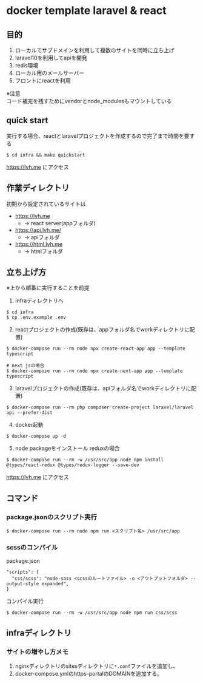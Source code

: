 # docker template laravel & react
## 目的
1. ローカルでサブドメインを利用して複数のサイトを同時に立ち上げ
2. laravel10を利用してapiを開発
3. redis環境
4. ローカル用のメールサーバー
5. フロントにreactを利用

※注意  
コード補完を残すためにvendorとnode_modulesもマウントしている

## quick start
実行する場合、reactとlaravelプロジェクトを作成するので完了まで時間を要する
```shell
$ cd infra && make quickstart
```
https://lvh.me にアクセス

## 作業ディレクトリ
初期から設定されているサイトは
- https://lvh.me 
  - → react server(appフォルダ)
- https://api.lvh.me/
  - → apiフォルダ
- https://html.lvh.me
  - → htmlフォルダ

## 立ち上げ方
※上から順番に実行することを前提

1. infraディレクトリへ
```shell
$ cd infra
$ cp .env.example .env
```

2. reactプロジェクトの作成(既存は、appフォルダ名でworkディレクトリに配置)
```shell
$ docker-compose run --rm node npx create-react-app app --template typescript

# next jsの場合
$ docker-compose run --rm node npx create-next-app app --template typescript
```

3. laravelプロジェクトの作成(既存は、apiフォルダ名でworkディレクトリに配置)
```shell
$ docker-compose run --rm php composer create-project laravel/laravel api --prefer-dist
```

4. docker起動
```shell
$ docker-compose up -d
```

5. node packageをインストール 
reduxの場合
```shell
$ docker-compose run --rm -w /usr/src/app node npm install @types/react-redux @types/redux-logger --save-dev
```

https://lvh.me にアクセス


## コマンド
### package.jsonのスクリプト実行
```shell
$ docker-compose run --rm node npm run <スクリプト名> /usr/src/app
```

### scssのコンパイル
package.json
```text
"scripts": {
  "css/scss": "node-sass <scssのルートファイル> -o <アウトプットフォルダ> --output-style expanded",
}
```
コンパイル実行
```shell
$ docker-compose run --rm -w /usr/src/app node npm run css/scss
```

## infraディレクトリ
### サイトの増やし方メモ
1. nginxディレクトリのsitesディレクトリに`*.conf`ファイルを追加し、
2. docker-compose.ymlのhttps-portalのDOMAINを追加する。
